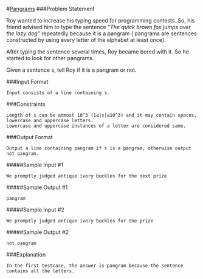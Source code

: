 #[Pangrams](https://www.hackerrank.com/challenges/pangrams/copy-from/10449446)
###Problem Statement

Roy wanted to increase his typing speed for programming contests. So, his friend advised him to type the sentence "*The quick brown fox jumps over the lazy dog*" repeatedly because it is a pangram ( pangrams are sentences constructed by using every letter of the alphabet at least once).

After typing the sentence several times, Roy became bored with it. So he started to look for other pangrams.

Given a sentence s, tell Roy if it is a pangram or not.

###Input Format
```shell
Input consists of a line containing s.
```
###Constraints 
```shell
Length of s can be atmost 10^3 (1≤|s|≤10^3) and it may contain spaces, lowercase and uppercase letters. 
Lowercase and uppercase instances of a letter are considered same.
```
###Output Format
```shell
Output a line containing pangram if s is a pangram, otherwise output not pangram.
```
#####Sample Input #1
```shell
We promptly judged antique ivory buckles for the next prize    
```
#####Sample Output #1
```shell
pangram
```
#####Sample Input #2
```shell
We promptly judged antique ivory buckles for the prize    
```
#####Sample Output #2
```shell
not pangram
```
###Explanation
```shell
In the first testcase, the answer is pangram because the sentence contains all the letters.
```
